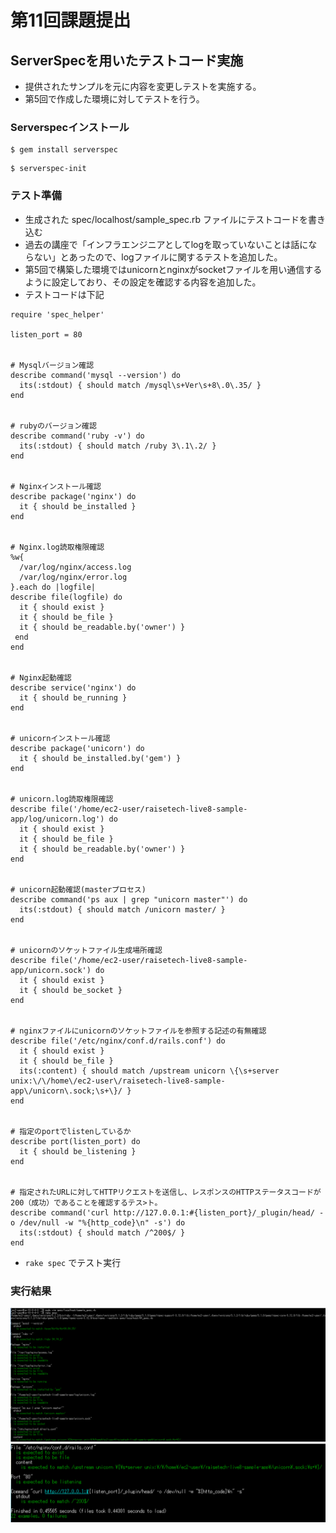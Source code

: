 # 第11回課題提出
## ServerSpecを用いたテストコード実施
- 提供されたサンプルを元に内容を変更しテストを実施する。
- 第5回で作成した環境に対してテストを行う。

### Serverspecインストール
```
$ gem install serverspec
```
```
$ serverspec-init
```
### テスト準備
- 生成された spec/localhost/sample_spec.rb ファイルにテストコードを書き込む
- 過去の講座で「インフラエンジニアとしてlogを取っていないことは話にならない」とあったので、logファイルに関するテストを追加した。
- 第5回で構築した環境ではunicornとnginxがsocketファイルを用い通信するように設定しており、その設定を確認する内容を追加した。
- テストコードは下記
```
require 'spec_helper'

listen_port = 80


# Mysqlバージョン確認
describe command('mysql --version') do
  its(:stdout) { should match /mysql\s+Ver\s+8\.0\.35/ }
end


# rubyのバージョン確認
describe command('ruby -v') do
  its(:stdout) { should match /ruby 3\.1\.2/ }
end


# Nginxインストール確認
describe package('nginx') do
  it { should be_installed }
end


# Nginx.log読取権限確認
%w{
  /var/log/nginx/access.log
  /var/log/nginx/error.log
}.each do |logfile|
describe file(logfile) do
  it { should exist }
  it { should be_file }
  it { should be_readable.by('owner') }
 end
end


# Nginx起動確認
describe service('nginx') do
  it { should be_running }
end


# unicornインストール確認
describe package('unicorn') do
  it { should be_installed.by('gem') }
end


# unicorn.log読取権限確認
describe file('/home/ec2-user/raisetech-live8-sample-app/log/unicorn.log') do
  it { should exist }
  it { should be_file }
  it { should be_readable.by('owner') }
end


# unicorn起動確認(masterプロセス)
describe command('ps aux | grep "unicorn master"') do
  its(:stdout) { should match /unicorn master/ }
end


# unicornのソケットファイル生成場所確認
describe file('/home/ec2-user/raisetech-live8-sample-app/unicorn.sock') do
  it { should exist }
  it { should be_socket }
end


# nginxファイルにunicornのソケットファイルを参照する記述の有無確認
describe file('/etc/nginx/conf.d/rails.conf') do
  it { should exist }
  it { should be_file }
  its(:content) { should match /upstream unicorn \{\s+server unix:\/\/home\/ec2-user\/raisetech-live8-sample-app\/unicorn\.sock;\s+\}/ }
end


# 指定のportでlistenしているか
describe port(listen_port) do
  it { should be_listening }
end


# 指定されたURLに対してHTTPリクエストを送信し、レスポンスのHTTPステータスコードが200（成功）であることを確認するテス>ト。
describe command('curl http://127.0.0.1:#{listen_port}/_plugin/head/ -o /dev/null -w "%{http_code}\n" -s') do
  its(:stdout) { should match /^200$/ }
end

```

- `rake spec` でテスト実行

### 実行結果
![test1](image/11_test1.png)
![test2](image/11_test2.png)

